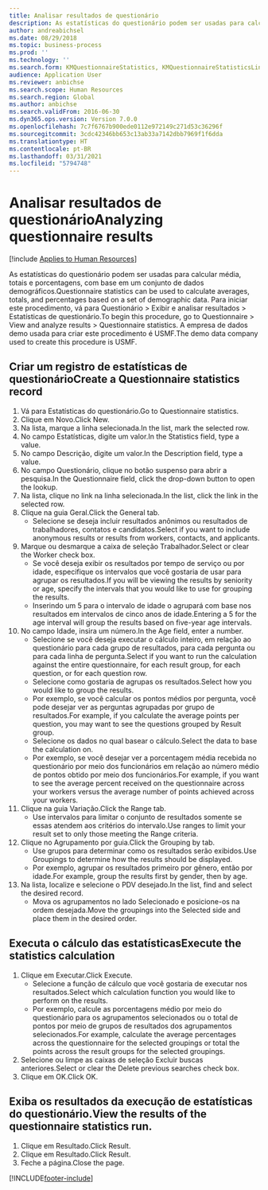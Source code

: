 ```yaml
---
title: Analisar resultados de questionário
description: As estatísticas do questionário podem ser usadas para calcular média, totais e porcentagens, com base em um conjunto de dados demográficos.
author: andreabichsel
ms.date: 08/29/2018
ms.topic: business-process
ms.prod: ''
ms.technology: ''
ms.search.form: KMQuestionnaireStatistics, KMQuestionnaireStatisticsLine, HcmLearningWorkspace
audience: Application User
ms.reviewer: anbichse
ms.search.scope: Human Resources
ms.search.region: Global
ms.author: anbichse
ms.search.validFrom: 2016-06-30
ms.dyn365.ops.version: Version 7.0.0
ms.openlocfilehash: 7c7f6767b900ede0112e972149c271d53c36296f
ms.sourcegitcommit: 3cdc42346bb653c13ab33a7142dbb7969f1f6dda
ms.translationtype: HT
ms.contentlocale: pt-BR
ms.lasthandoff: 03/31/2021
ms.locfileid: "5794748"
---
```

# <a name="analyzing-questionnaire-results"></a><span data-ttu-id="e42ad-103">Analisar resultados de questionário</span><span class="sxs-lookup"><span data-stu-id="e42ad-103">Analyzing questionnaire results</span></span>

[!include [Applies to Human Resources](../includes/applies-to-hr.md)]



<span data-ttu-id="e42ad-104">As estatísticas do questionário podem ser usadas para calcular média, totais e porcentagens, com base em um conjunto de dados demográficos.</span><span class="sxs-lookup"><span data-stu-id="e42ad-104">Questionnaire statistics can be used to calculate averages, totals, and percentages based on a set of demographic data.</span></span> <span data-ttu-id="e42ad-105">Para iniciar este procedimento, vá para Questionário > Exibir e analisar resultados > Estatísticas de questionário.</span><span class="sxs-lookup"><span data-stu-id="e42ad-105">To begin this procedure, go to Questionnaire > View and analyze results > Questionnaire statistics.</span></span> <span data-ttu-id="e42ad-106">A empresa de dados demo usada para criar este procedimento é USMF.</span><span class="sxs-lookup"><span data-stu-id="e42ad-106">The demo data company used to create this procedure is USMF.</span></span>


## <a name="create-a-questionnaire-statistics-record"></a><span data-ttu-id="e42ad-107">Criar um registro de estatísticas de questionário</span><span class="sxs-lookup"><span data-stu-id="e42ad-107">Create a Questionnaire statistics record</span></span>
1. <span data-ttu-id="e42ad-108">Vá para Estatísticas do questionário.</span><span class="sxs-lookup"><span data-stu-id="e42ad-108">Go to Questionnaire statistics.</span></span>
2. <span data-ttu-id="e42ad-109">Clique em Novo.</span><span class="sxs-lookup"><span data-stu-id="e42ad-109">Click New.</span></span>
3. <span data-ttu-id="e42ad-110">Na lista, marque a linha selecionada.</span><span class="sxs-lookup"><span data-stu-id="e42ad-110">In the list, mark the selected row.</span></span>
4. <span data-ttu-id="e42ad-111">No campo Estatísticas, digite um valor.</span><span class="sxs-lookup"><span data-stu-id="e42ad-111">In the Statistics field, type a value.</span></span>
5. <span data-ttu-id="e42ad-112">No campo Descrição, digite um valor.</span><span class="sxs-lookup"><span data-stu-id="e42ad-112">In the Description field, type a value.</span></span>
6. <span data-ttu-id="e42ad-113">No campo Questionário, clique no botão suspenso para abrir a pesquisa.</span><span class="sxs-lookup"><span data-stu-id="e42ad-113">In the Questionnaire field, click the drop-down button to open the lookup.</span></span>
7. <span data-ttu-id="e42ad-114">Na lista, clique no link na linha selecionada.</span><span class="sxs-lookup"><span data-stu-id="e42ad-114">In the list, click the link in the selected row.</span></span>
8. <span data-ttu-id="e42ad-115">Clique na guia Geral.</span><span class="sxs-lookup"><span data-stu-id="e42ad-115">Click the General tab.</span></span>
    * <span data-ttu-id="e42ad-116">Selecione se deseja incluir resultados anônimos ou resultados de trabalhadores, contatos e candidatos.</span><span class="sxs-lookup"><span data-stu-id="e42ad-116">Select if you want to include anonymous results or results from workers, contacts, and applicants.</span></span>  
9. <span data-ttu-id="e42ad-117">Marque ou desmarque a caixa de seleção Trabalhador.</span><span class="sxs-lookup"><span data-stu-id="e42ad-117">Select or clear the Worker check box.</span></span>
    * <span data-ttu-id="e42ad-118">Se você deseja exibir os resultados por tempo de serviço ou por idade, especifique os intervalos que você gostaria de usar para agrupar os resultados.</span><span class="sxs-lookup"><span data-stu-id="e42ad-118">If you will be viewing the results by seniority or age, specify the intervals that you would like to use for grouping the results.</span></span>  
    * <span data-ttu-id="e42ad-119">Inserindo um 5 para o intervalo de idade o agrupará com base nos resultados em intervalos de cinco anos de idade.</span><span class="sxs-lookup"><span data-stu-id="e42ad-119">Entering a 5 for the age interval will group the results based on five-year age intervals.</span></span>  
10. <span data-ttu-id="e42ad-120">No campo Idade, insira um número.</span><span class="sxs-lookup"><span data-stu-id="e42ad-120">In the Age field, enter a number.</span></span>
    * <span data-ttu-id="e42ad-121">Selecione se você deseja executar o cálculo inteiro, em relação ao questionário para cada grupo de resultados, para cada pergunta ou para cada linha de pergunta.</span><span class="sxs-lookup"><span data-stu-id="e42ad-121">Select if you want to run the calculation against the entire questionnaire, for each result group, for each question, or for each question row.</span></span>  
    * <span data-ttu-id="e42ad-122">Selecione como gostaria de agrupas os resultados.</span><span class="sxs-lookup"><span data-stu-id="e42ad-122">Select how you would like to group the results.</span></span>  
    * <span data-ttu-id="e42ad-123">Por exemplo, se você calcular os pontos médios por pergunta, você pode desejar ver as perguntas agrupadas por grupo de resultados.</span><span class="sxs-lookup"><span data-stu-id="e42ad-123">For example, if you calculate the average points per question, you may want to see the questions grouped by Result group.</span></span>  
    * <span data-ttu-id="e42ad-124">Selecione os dados no qual basear o cálculo.</span><span class="sxs-lookup"><span data-stu-id="e42ad-124">Select the data to base the calculation on.</span></span>  
    * <span data-ttu-id="e42ad-125">Por exemplo, se você desejar ver a porcentagem média recebida no questionário por meio dos funcionários em relação ao número médio de pontos obtido por meio dos funcionários.</span><span class="sxs-lookup"><span data-stu-id="e42ad-125">For example, if you want to see the average percent received on the questionnaire across your workers versus the average number of points achieved across your workers.</span></span>  
11. <span data-ttu-id="e42ad-126">Clique na guia Variação.</span><span class="sxs-lookup"><span data-stu-id="e42ad-126">Click the Range tab.</span></span>
    * <span data-ttu-id="e42ad-127">Use intervalos para limitar o conjunto de resultados somente se essas atendem aos critérios do intervalo.</span><span class="sxs-lookup"><span data-stu-id="e42ad-127">Use ranges to limit your result set to only those meeting the Range criteria.</span></span>  
12. <span data-ttu-id="e42ad-128">Clique no Agrupamento por guia.</span><span class="sxs-lookup"><span data-stu-id="e42ad-128">Click the Grouping by tab.</span></span>
    * <span data-ttu-id="e42ad-129">Use grupos para determinar como os resultados serão exibidos.</span><span class="sxs-lookup"><span data-stu-id="e42ad-129">Use Groupings to determine how the results should be displayed.</span></span>  
    * <span data-ttu-id="e42ad-130">Por exemplo, agrupar os resultados primeiro por gênero, então por idade.</span><span class="sxs-lookup"><span data-stu-id="e42ad-130">For example, group the results first by gender, then by age.</span></span>  
13. <span data-ttu-id="e42ad-131">Na lista, localize e selecione o PDV desejado.</span><span class="sxs-lookup"><span data-stu-id="e42ad-131">In the list, find and select the desired record.</span></span>
    * <span data-ttu-id="e42ad-132">Mova os agrupamentos no lado Selecionado e posicione-os na ordem desejada.</span><span class="sxs-lookup"><span data-stu-id="e42ad-132">Move the groupings into the Selected side and place them in the desired order.</span></span>  

## <a name="execute-the-statistics-calculation"></a><span data-ttu-id="e42ad-133">Executa o cálculo das estatísticas</span><span class="sxs-lookup"><span data-stu-id="e42ad-133">Execute the statistics calculation</span></span>
1. <span data-ttu-id="e42ad-134">Clique em Executar.</span><span class="sxs-lookup"><span data-stu-id="e42ad-134">Click Execute.</span></span>
    * <span data-ttu-id="e42ad-135">Selecione a função de cálculo que você gostaria de executar nos resultados.</span><span class="sxs-lookup"><span data-stu-id="e42ad-135">Select which calculation function you would like to perform on the results.</span></span>  
    * <span data-ttu-id="e42ad-136">Por exemplo, calcule as porcentagens médio por meio do questionário para os agrupamentos selecionados ou o total de pontos por meio de grupos de resultados dos agrupamentos selecionados.</span><span class="sxs-lookup"><span data-stu-id="e42ad-136">For example, calculate the average percentages across the questionnaire for the selected groupings or total the points across the result groups for the selected groupings.</span></span>  
2. <span data-ttu-id="e42ad-137">Selecione ou limpe as caixas de seleção Excluir buscas anteriores.</span><span class="sxs-lookup"><span data-stu-id="e42ad-137">Select or clear the Delete previous searches check box.</span></span>
3. <span data-ttu-id="e42ad-138">Clique em OK.</span><span class="sxs-lookup"><span data-stu-id="e42ad-138">Click OK.</span></span>

## <a name="view-the-results-of-the-questionnaire-statistics-run"></a><span data-ttu-id="e42ad-139">Exiba os resultados da execução de estatísticas do questionário.</span><span class="sxs-lookup"><span data-stu-id="e42ad-139">View the results of the questionnaire statistics run.</span></span>
1. <span data-ttu-id="e42ad-140">Clique em Resultado.</span><span class="sxs-lookup"><span data-stu-id="e42ad-140">Click Result.</span></span>
2. <span data-ttu-id="e42ad-141">Clique em Resultado.</span><span class="sxs-lookup"><span data-stu-id="e42ad-141">Click Result.</span></span>
3. <span data-ttu-id="e42ad-142">Feche a página.</span><span class="sxs-lookup"><span data-stu-id="e42ad-142">Close the page.</span></span>



[!INCLUDE[footer-include](../includes/footer-banner.md)]